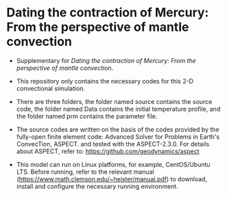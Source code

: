 # Dating the contraction of Mercury: From the perspective of mantle convection
* Supplementary for *Dating the contraction of Mercury: From the perspective of mantle convection*.  
  
* This repository only contains the necessary codes for this 2-D convectional simulation. 

* There are three folders, the folder named source contains the source code, the folder named Data contains the initial temperature profile, and the folder named prm contains the parameter file.

* The source codes are written on the basis of the codes provided by the fully-open finite element code: Advanced Solver for Problems in Earth's ConvecTion, ASPECT. and tested with the ASPECT-2.3.0. For details about ASPECT, refer to: https://github.com/geodynamics/aspect
  
* This model can run on Linux platforms, for example, CentOS/Ubuntu LTS. Before running, refer to the relevant manual (https://www.math.clemson.edu/~heister/manual.pdf) to download, install and configure the necessary running environment.
